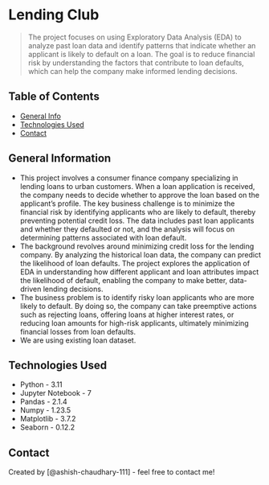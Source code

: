 # Lending Club
> The project focuses on using Exploratory Data Analysis (EDA) to analyze past loan data and identify patterns that indicate whether an applicant is likely to default on a loan. The goal is to reduce financial risk by understanding the factors that contribute to loan defaults, which can help the company make informed lending decisions.

## Table of Contents
* [General Info](#general-information)
* [Technologies Used](#technologies-used)
* [Contact](#contact)


## General Information
- This project involves a consumer finance company specializing in lending loans to urban customers. When a loan application is received, the company needs to decide whether to approve the loan based on the applicant’s profile. The key business     challenge is to minimize the financial risk by identifying applicants who are likely to default, thereby preventing potential credit loss. The data includes past loan applicants and whether they defaulted or not, and the analysis will focus on determining patterns associated with loan default.
- The background revolves around minimizing credit loss for the lending company. By analyzing the historical loan data, the company can predict the likelihood of loan defaults. The project explores the application of EDA in understanding how different applicant and loan attributes impact the likelihood of default, enabling the company to make better, data-driven lending decisions.
- The business problem is to identify risky loan applicants who are more likely to default. By doing so, the company can take preemptive actions such as rejecting loans, offering loans at higher interest rates, or reducing loan amounts for high-risk applicants, ultimately minimizing financial losses from loan defaults.
- We are using existing loan dataset.

## Technologies Used
- Python - 3.11
- Jupyter Notebook - 7
- Pandas - 2.1.4
- Numpy - 1.23.5
- Matplotlib - 3.7.2
- Seaborn - 0.12.2


## Contact
Created by [@ashish-chaudhary-111] - feel free to contact me!
